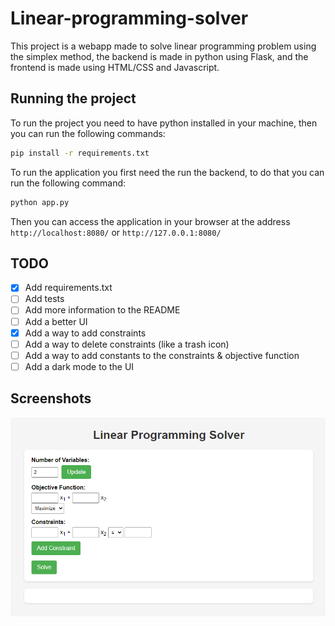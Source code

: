 # Linear-programming-solver
This project is a webapp made to solve linear programming problem using the simplex method, the backend is made in python using Flask, and the frontend is made using HTML/CSS and Javascript.


## Running the project

To run the project you need to have python installed in your machine, then you can run the following commands:

```bash
pip install -r requirements.txt
```

To run the application you first need the run the backend, to do that you can run the following command:

```bash
python app.py
```

Then you can access the application in your browser at the address `http://localhost:8080/` or `http://127.0.0.1:8080/`



## TODO
- [x] Add requirements.txt
- [ ] Add tests
- [ ] Add more information to the README
- [ ] Add a better UI
- [x] Add a way to add constraints
- [ ] Add a way to delete constraints (like a trash icon)
- [ ] Add a way to add constants to the constraints & objective function
- [ ] Add a dark mode to the UI

## Screenshots
![image](/documentation/images/linear_programming_solver.PNG)

